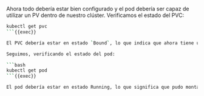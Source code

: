 Ahora todo debería estar bien configurado y el pod debería ser capaz de utilizar un PV dentro de nuestro clúster.
Verificamos el estado del PVC:

```bash
kubectl get pvc
```{{exec}}

El PVC debería estar en estado `Bound`, lo que indica que ahora tiene un volumen asignado.

Seguimos, verificando el estado del pod:

```bash
kubectl get pod
```{{exec}}

El pod debería estar en estado Running, lo que significa que pudo montar el volumen correctamente.